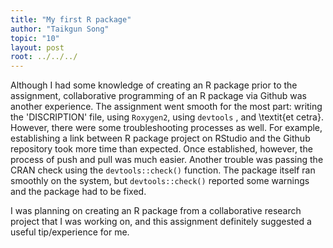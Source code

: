 ```yaml
---
title: "My first R package"
author: "Taikgun Song"
topic: "10"
layout: post
root: ../../../
---
```


Although I had some knowledge of creating an R package prior to the assignment, collaborative programming of an R package via Github was another experience.  The assignment went smooth for the most part: writing the 'DISCRIPTION' file, using `Roxygen2`, using `devtools` , and \textit{et cetra}.  However, there were some troubleshooting processes as well.  For example, establishing a link between R package project on RStudio and the Github repository took more time than expected. Once established, however, the process of push and pull was much easier.  Another trouble was passing the CRAN check using the `devtools::check()` function. The package itself ran smoothly on the system, but `devtools::check()` reported some warnings and the package had to be fixed.

I was planning on creating an R package from a collaborative research project that I was working on, and this assignment definitely suggested a useful tip/experience for me.
